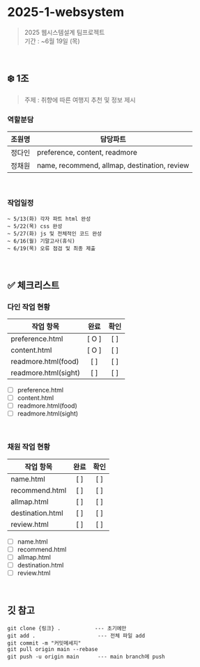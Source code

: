 # 2025-1-websystem
>2025 웹시스템설계 팀프로젝트<br>
>기간 : ~6월 19일 (목)<br>
<br>

## ❄️ 1조
> 주제 : 취향에 따른 여행지 추천 및 정보 제시<br>

### 역할분담
| 조원명 | 담당파트 |
| ------------ | -------------------------- |
| 정다인 | preference, content, readmore |
| 정채원 | name, recommend, allmap, destination, review |
<br>

### 작업일정
```
~ 5/13(화) 각자 파트 html 완성
~ 5/22(목) css 완성
~ 5/27(화) js 및 전체적인 코드 완성
~ 6/16(월) 기말고사(휴식)
~ 6/19(목) 오류 점검 및 최종 제출
```
<br>

## ✅ 체크리스트
### 다인 작업 현황
| 작업 항목           | 완료 | 확인 |
| ------------------  | :----------: | :----------: |
| preference.html     | [ O ]        | [ ]          |
| content.html        | [ O ]        | [ ]          |
| readmore.html(food) | [ ]          | [ ]          |
| readmore.html(sight)| [ ]          | [ ]          |
- [ ] preference.html
- [ ] content.html 
- [ ] readmore.html(food)
- [ ] readmore.html(sight)

<br>


### 채원 작업 현황
| 작업 항목           | 완료 | 확인 |
| ------------------ | :----------: | :----------: |
| name.html          | [ ]          | [ ]          |
| recommend.html     | [ ]          | [ ]          |
| allmap.html        | [ ]          | [ ]          |
| destination.html   | [ ]          | [ ]          |
| review.html        | [ ]          | [ ]          |
- [ ] name.html
- [ ] recommend.html 
- [ ] allmap.html
- [ ] destination.html
- [ ] review.html

<br>

## 깃 참고
```
git clone {링크} .           --- 초기에만
git add .                    --- 전체 파일 add
git commit -m "커밋메세지"
git pull origin main --rebase
git push -u origin main      --- main branch에 push
```
